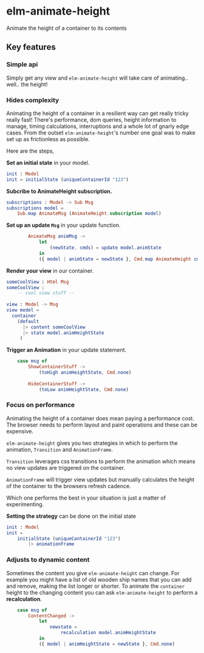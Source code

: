# elm-animate-height
Animate the height of a container to its contents

## Key features

### Simple api
Simply get any view and `elm-animate-height`
will take care of animating.. well.. the height!

### Hides complexity
Animating the height of a container in a resilient way can get really tricky really fast! There's 
performance, dom queries, height information to manage, timing calculations, interruptions and a whole 
lot of gnarly edge cases. 
From the outset `elm-animate-height`'s number one goal was to make set up as frictionless as possible.

Here are the steps,

__Set an initial state__ in your model.

```elm
init : Model
init = initialState (uniqueContainerId "123")
```


__Subcribe to AnimateHeight subscription.__

```elm
subscriptions : Model -> Sub Msg
subscriptions model = 
    Sub.map AnimateMsg (AnimateHeight.subscription model)
```

__Set up an update `Msg`__ in your update function.

```elm
        AnimateMsg animMsg ->
            let
                (newState, cmds) = update model.animState
            in
            ({ model | animState = newState }, Cmd.map AnimateHeight cmds)

```
__Render your view__ in our container.

```elm
someCoolView : Html Msg
someCoolView : 
    -- cool view stuff --
    
view : Model -> Msg
view model =
  container 
    (default 
      |> content someCoolView
      |> state model.animHeightState
     )
```

__Trigger an Animation__ in your update statement.

```elm
    case msg of
        ShowContainerStuff ->
            (toHigh animHeightState, Cmd.none)
            
        HideContainerStuff ->
            (toLow animHeightState, Cmd.none)
```

### Focus on performance
Animating the height of a container does mean paying a performance cost. 
The browser needs to perform layout and paint operations and these 
can be expensive. 

`elm-animate-height` gives you two strategies in which to perform 
the animation, `Transition` and `AnimationFrame`.

`Transition` leverages css transitions to perform the animation which 
means no view updates are triggered on the container.

`AnimationFrame` will trigger view updates but manually calculates the height
of the container to the browsers refresh cadence.

Which one performs the best in your situation is just 
a matter of experimenting.

__Setting the strategy__ can be done on the initial state

```elm
init : Model
init = 
    initialState (uniqueContainerId "123")
        |> animationFrame 
```

### Adjusts to dynamic content
Sometimes the content you give `elm-animate-height` can change. For example
you might have a list of old wooden ship names that you can add and remove,
making the list longer or shorter. To animate the `container` height to the 
changing content you can ask `elm-animate-height` to perform a __recalculation__.


```elm
    case msg of
        ContentChanged ->
            let
                newstate =
                    recalculation model.animHeightState
            in    
            ({ model | animHeightState = newState }, Cmd.none)
```



